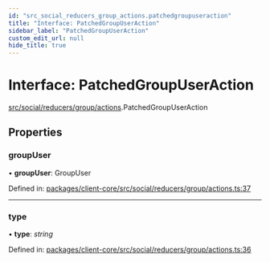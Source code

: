 ```yaml
---
id: "src_social_reducers_group_actions.patchedgroupuseraction"
title: "Interface: PatchedGroupUserAction"
sidebar_label: "PatchedGroupUserAction"
custom_edit_url: null
hide_title: true
---
```


# Interface: PatchedGroupUserAction

[src/social/reducers/group/actions](../modules/src_social_reducers_group_actions.md).PatchedGroupUserAction

## Properties

### groupUser

• **groupUser**: GroupUser

Defined in: [packages/client-core/src/social/reducers/group/actions.ts:37](https://github.com/xr3ngine/xr3ngine/blob/716a06460/packages/client-core/src/social/reducers/group/actions.ts#L37)

___

### type

• **type**: *string*

Defined in: [packages/client-core/src/social/reducers/group/actions.ts:36](https://github.com/xr3ngine/xr3ngine/blob/716a06460/packages/client-core/src/social/reducers/group/actions.ts#L36)
